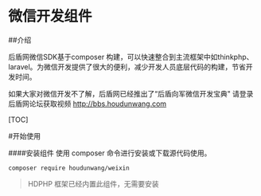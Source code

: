 # 微信开发组件

##介绍

后盾网微信SDK基于composer 构建，可以快速整合到主流框架中如thinkphp、laravel。为微信开发提供了很大的便利，减少开发人员底层代码的构建，节省开发时间。

如果大家对微信开发不了解，后盾网已经推出了“后盾向军微信开发宝典" 请登录 后盾网论坛获取视频 http://bbs.houdunwang.com

[TOC]

#开始使用

####安装组件
使用 composer 命令进行安装或下载源代码使用。

```
composer require houdunwang/weixin
```
> HDPHP 框架已经内置此组件，无需要安装